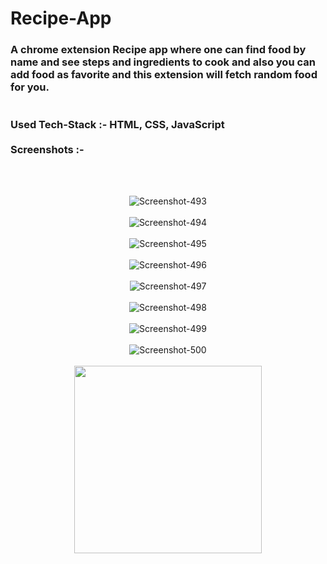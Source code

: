 # Recipe-App
<h3>
A chrome extension Recipe app where one can find food by name and see steps and ingredients to cook and also you can add food as favorite and this extension will fetch random food for you.
  <br>
  <br>
  <br>
Used Tech-Stack :- HTML, CSS, JavaScript
  <br>
  <br>
Screenshots :-
</h3>
  <br>
  <br>
<p align="center">
<img src="https://i.ibb.co/4gBCtSP/Screenshot-493.png" alt="Screenshot-493" border="0">
 <br>
  <br>
<img src="https://i.ibb.co/6DbHCrH/Screenshot-494.png" alt="Screenshot-494" border="0">
 <br>
  <br>
<img src="https://i.ibb.co/bzyZLJM/Screenshot-495.png" alt="Screenshot-495" border="0">
 <br>
  <br>
<img src='https://i.postimg.cc/rwrtd8VL/Screenshot-496.png' border='0' alt='Screenshot-496'/>
 <br>
  <br>
<img src="https://i.ibb.co/bBzJs53/Screenshot-497.png" alt="Screenshot-497" border="0">
 <br>
  <br>
<img src="https://i.ibb.co/TK4rZR5/Screenshot-498.png" alt="Screenshot-498" border="0">
 <br>
  <br>
<img src="https://i.ibb.co/bK5GnMc/Screenshot-499.png" alt="Screenshot-499" border="0">
 <br>
  <br>
<img src="https://i.ibb.co/3SvShMS/Screenshot-500.png" alt="Screenshot-500" border="0">
 <br>
 <br>
 <img src="https://c.tenor.com/hDe8SeSXBVwAAAAi/thank-you-thanks.gif" height="300px" width="300px">
 <br>
 <br>
  </p>
